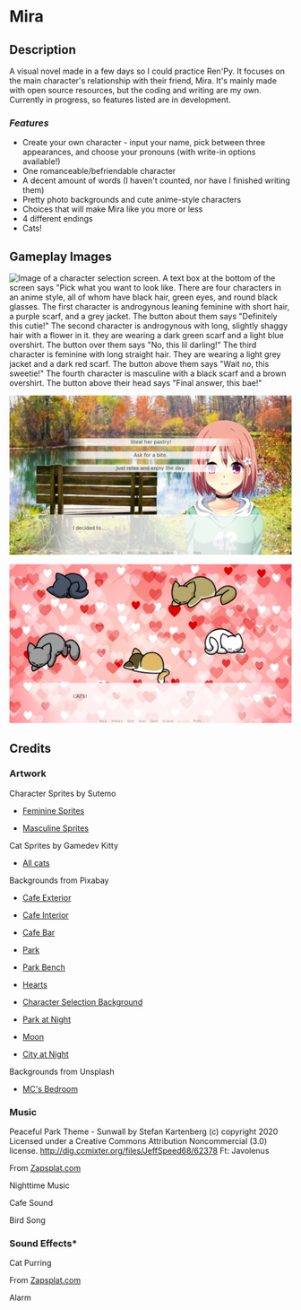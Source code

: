 # **Mira**
## **Description**
A visual novel made in a few days so I could practice Ren'Py. It focuses on the main character's relationship with their friend, Mira. It's mainly made with open source resources, but the coding and writing are my own. Currently in progress, so features listed are in development.

### *Features*
- Create your own character - input your name, pick between three appearances, and choose your pronouns (with write-in options available!)
- One romanceable/befriendable character
- A decent amount of words (I haven't counted, nor have I finished writing them)
- Pretty photo backgrounds and cute anime-style characters
- Choices that will make Mira like you more or less
- 4 different endings
- Cats!

## **Gameplay Images**
![Image of a character selection screen. A text box at the bottom of the screen says "Pick what you want to look like. There are four characters in an anime style, all of whom have black hair, green eyes, and round black glasses. The first character is androgynous leaning feminine with short hair, a purple scarf, and a grey jacket. The button about them says "Definitely this cutie!" The second character is androgynous with long, slightly shaggy hair with a flower in it. they are wearing a dark green scarf and a light blue overshirt. The button over them says "No, this lil darling!" The third character is feminine with long straight hair. They are wearing a light grey jacket and a dark red scarf. The button above them says "Wait no, this sweetie!" The fourth character is masculine with a black scarf and a brown overshirt. The button above their head says "Final answer, this bae!"](example_images/character_selection.png)

![An image of a choice selection screen. An anime style girl is displayed on the right of the screen, smiling slightly. She has chin-length pink hair and dark pink eyes. She is wearing a light green hoodie, a black choker necklace, and a white flower in her hair. The background is a view of a park bench from behind, overlooking a lake. It is autumn. The text box at the bottom of the screen says "I decided to..." The options listed are "Steal her pastry!", "Ask for a bite.", and "Just relax and enjoy the day."](example_images/steal_pastry.png)

![A picture of cartoon cats on a pink background with hearts. There are 5 cats, all in comfortable positions with varying fur colors. A text box at the bottom says "CATS!"](example_images/CATS!.png)


## **Credits**
### **Artwork**
Character Sprites by Sutemo

- [Feminine Sprites](https://sutemo.itch.io/female-character)

- [Masculine Sprites](https://sutemo.itch.io/male-character-sprite-for-visual-novel)

Cat Sprites by Gamedev Kitty
- [All cats](https://gamedev-kitty.itch.io/8-cute-sleeping-kittens-sprites)

Backgrounds from Pixabay

- [Cafe Exterior](https://pixabay.com/photos/cafe-gourmande-french-caf%C3%A9-bistro-258201/)

- [Cafe Interior](https://pixabay.com/photos/cat-s-cafe-cat-interior-table-rest-4697753/)

- [Cafe Bar](https://pixabay.com/photos/coffee-shop-barista-cafe-worker-1209863/)

- [Park](https://pixabay.com/photos/autumn-fall-season-986350/)

- [Park Bench](https://pixabay.com/photos/wood-bench-pond-autumn-fall-season-986347/)

- [Hearts](https://pixabay.com/illustrations/heart-shape-mother-s-day-3093472/)

- [Character Selection Background](https://pixabay.com/illustrations/texture-background-soft-blue-light-1668079/)

- [Park at Night](https://pixabay.com/photos/city-walkway-street-boat-the-fog-2045453/)

- [Moon](https://pixabay.com/photos/moon-cloud-night-view-night-sky-1180345/)

- [City at Night](https://pixabay.com/photos/alley-street-night-evening-city-89197/)

Backgrounds from Unsplash

- [MC's Bedroom](https://unsplash.com/photos/G2rwqKGp1dE)

### **Music**

Peaceful Park Theme - Sunwall by Stefan Kartenberg (c) copyright 2020 Licensed under a Creative Commons Attribution Noncommercial  (3.0) license. http://dig.ccmixter.org/files/JeffSpeed68/62378 Ft: Javolenus

From [Zapsplat.com](https://www.zapsplat.com/)

Nighttime Music

Cafe Sound

Bird Song

### **Sound Effects***

Cat Purring

From [Zapsplat.com](https://www.zapsplat.com/)

Alarm
